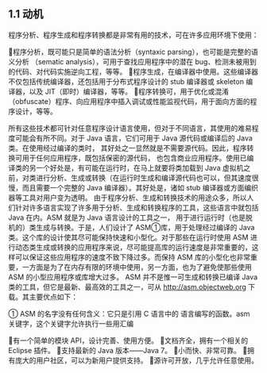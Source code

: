 ## 1.1 动机

程序分析、程序生成和程序转换都是非常有用的技术，可在许多应用环境下使用：

程序分析，既可能只是简单的语法分析（syntaxic  parsing），也可能是完整的语义分析 （sematic analysis），可用于查找应用程序中的潜在 bug、检测未被用到的代码、对代码实施逆向工程，等等。
程序生成，在编译器中使用。这些编译器不仅包括传统编译器，还包括用于分布式程序设计的 stub 编译器或 skeleton 编译器，以及 JIT（即时）编译器，等等。
程序转换可，用于优化或混淆（obfuscate）程序、向应用程序中插入调试或性能监视代码，用于面向方面的程序设计，等等。

所有这些技术都可针对任意程序设计语言使用，但对于不同语言，其使用的难易程度可能会有所不同。对于 Java 语言，它们可用于 Java 源代码或编译后的 Java 类。在使用经过编译的类时， 其好处之一显然就是不需要源代码。因此，程序转换可用于任何应用程序，既包括保密的源代码， 也包含商业应用程序。使用已编译类的另一个好处是，有可能在运行时，在马上就要将类加载到
Java 虚拟机之前，对类进行分析、生成或转换（在运行时生成和编译源代码也可以，但其速度很慢，而且需要一个完整的 Java 编译器）。其好处是，诸如 stub 编译器或方面编织器等工具对用户变为透明。
由于程序分析、生成和转换技术的用途众多，所以人们针对许多语言实现了许多用于分析、生成和转换程序的工具，这些语言中就包括 Java 在内。ASM 就是为 Java 语言设计的工具之一， 用于进行运行时（也是脱机的）类生成与转换。于是，人们设计了 ASM①库，用于处理经过编译的 Java 类。这个库的设计使其尽可能保持快速和小型化。对于那些在运行时使用 ASM 进行动态类生成或转换的应用程序来说，尽可能提高库的运行速度是非常重要的，这样可以保证这些应用程序的速度不致下降过多。而保持 ASM 库的小型化也非常重要，一方面是为了在内存有限的环境中使用，另一方面，也为了避免使那些使用 ASM 的小型应用程序或库增大过多。
ASM 并不是惟一可生成和转换已编译 Java 类的工具，但它是最新、最高效的工具之一，可从 http://asm.objectweb.org 下载。其主要优点如下：

① ASM 的名字没有任何含义：它只是引用 C 语言中的 语言编写的函数。asm 关键字，这个关键字允许执行一些用汇编

有一个简单的模块 API，设计完善、使用方便。
文档齐全，拥有一个相关的 Eclipse 插件。
支持最新的 Java 版本——Java 7。
小而快、非常可靠。
拥有庞大的用户社区，可以为新用户提供支持。
源许可开放，几乎允许任意使用。